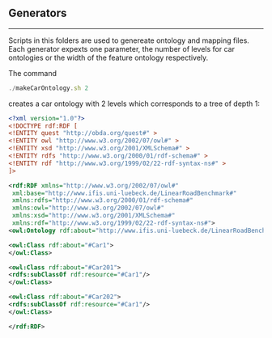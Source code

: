 ## Generators
-----------
Scripts in this folders are used to genereate ontology and mapping files. Each generator expexts one parameter, the number of levels for car ontologies or the width of the feature ontology respectively.

The command
```javascript
./makeCarOntology.sh 2
```
creates a car ontology with 2 levels which corresponds to a tree of depth 1:

```xml
<?xml version="1.0"?>
<!DOCTYPE rdf:RDF [
<!ENTITY quest "http://obda.org/quest#" >
<!ENTITY owl "http://www.w3.org/2002/07/owl#" >
<!ENTITY xsd "http://www.w3.org/2001/XMLSchema#" >
<!ENTITY rdfs "http://www.w3.org/2000/01/rdf-schema#" >
<!ENTITY rdf "http://www.w3.org/1999/02/22-rdf-syntax-ns#" >
]>

<rdf:RDF xmlns="http://www.w3.org/2002/07/owl#"
 xml:base="http://www.ifis.uni-luebeck.de/LinearRoadBenchmark#"
 xmlns:rdfs="http://www.w3.org/2000/01/rdf-schema#"
 xmlns:owl="http://www.w3.org/2002/07/owl#"
 xmlns:xsd="http://www.w3.org/2001/XMLSchema#"
 xmlns:rdf="http://www.w3.org/1999/02/22-rdf-syntax-ns#">
<owl:Ontology rdf:about="http://www.ifis.uni-luebeck.de/LinearRoadBenchmark#"/>

<owl:Class rdf:about="#Car1">
</owl:Class>

<owl:Class rdf:about="#Car201">
<rdfs:subClassOf rdf:resource="#Car1"/>
</owl:Class>

<owl:Class rdf:about="#Car202">
<rdfs:subClassOf rdf:resource="#Car1"/>
</owl:Class>

</rdf:RDF>

```
